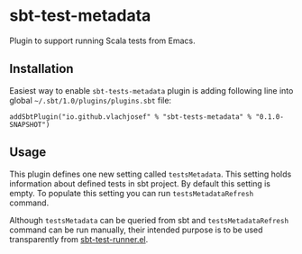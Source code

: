 sbt-test-metadata
=================

Plugin to support running Scala tests from Emacs.

## Installation

Easiest way to enable `sbt-tests-metadata` plugin is adding following line into global `~/.sbt/1.0/plugins/plugins.sbt` file:

```
addSbtPlugin("io.github.vlachjosef" % "sbt-tests-metadata" % "0.1.0-SNAPSHOT")
```

## Usage

This plugin defines one new setting called `testsMetadata`. This setting holds information about defined tests in sbt project. By default this setting is empty. To populate this setting you can run `testsMetadataRefresh` command.

Although `testsMetadata` can be queried from sbt and `testsMetadataRefresh` command can be run manually, their intended purpose is to be used transparently from [sbt-test-runner.el](https://github.com/VlachJosef/sbt-test-runner.el).
